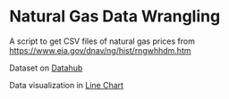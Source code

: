 # Natural Gas Data Wrangling
A script to get CSV files of natural gas prices from https://www.eia.gov/dnav/ng/hist/rngwhhdm.htm

Dataset on [Datahub](https://datahub.io/mohyour/natural-gas-prices)

Data visualization in [Line Chart](https://mohyour.github.io/natural-gas-data/)
